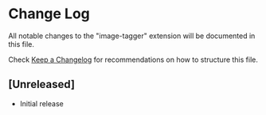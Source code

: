 # Change Log

All notable changes to the "image-tagger" extension will be documented in this file.

Check [Keep a Changelog](http://keepachangelog.com/) for recommendations on how to structure this file.

## [Unreleased]

- Initial release